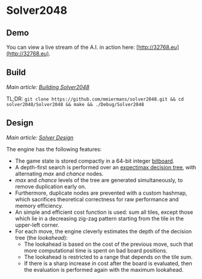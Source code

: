 Solver2048
==========

## Demo

You can view a live stream of the A.I. in action here: [http://32768.eu](http://32768.eu).

## Build

*Main article: [Building Solver2048](/doc/building_solver2048.md)*

TL;DR: `git clone https://github.com/mmiermans/solver2048.git && cd solver2048/Solver2048 && make && ./Debug/Solver2048`

## Design

*Main article: [Solver Design](/doc/solver_design.md)*

The engine has the following features:

* The game state is stored compactly in a 64-bit integer [bitboard](http://en.wikipedia.org/wiki/Bitboard).
* A depth-first search is performed over an [expectimax decision tree](http://en.wikipedia.org/wiki/Expectiminimax_tree), with alternating *max* and *chance* nodes.
* *max* and *chance* levels of the tree are generated simultaneously, to remove duplication early on.
* Furthermore, duplicate nodes are prevented with a custom hashmap, which sacrifices theoretical correctness for raw performance and memory efficiency.
* An simple and efficient cost function is used: sum all tiles, except those which lie in a decreasing zig-zag pattern starting from the tile in the upper-left corner.
* For each move, the engine cleverly estimates the depth of the decision tree (the *lookahead*):
  * The lookahead is based on the cost of the previous move, such that more computational time is spent on bad board positions.
  * The lookahead is restricted to a range that depends on the tile sum.
  * If there is a sharp increase in cost after the board is evaluated, then the evaluation is performed again with the maximum lookahead.
